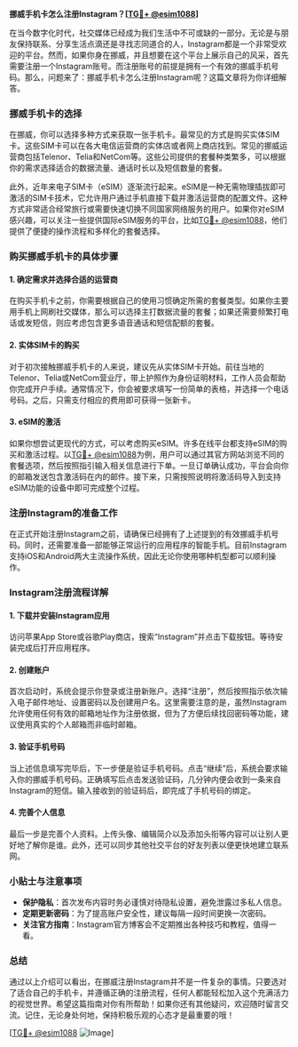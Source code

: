 **挪威手机卡怎么注册Instagram？[[TG💪+ @esim1088](https://t.me/s/esim1088)]**

在当今数字化时代，社交媒体已经成为我们生活中不可或缺的一部分。无论是与朋友保持联系、分享生活点滴还是寻找志同道合的人，Instagram都是一个非常受欢迎的平台。然而，如果你身在挪威，并且想要在这个平台上展示自己的风采，首先需要注册一个Instagram账号。而注册账号的前提是拥有一个有效的挪威手机号码。那么，问题来了：挪威手机卡怎么注册Instagram呢？这篇文章将为你详细解答。

### 挪威手机卡的选择

在挪威，你可以选择多种方式来获取一张手机卡。最常见的方式是购买实体SIM卡。这些SIM卡可以在各大电信运营商的实体店或者网上商店找到。常见的挪威运营商包括Telenor、Telia和NetCom等。这些公司提供的套餐种类繁多，可以根据你的需求选择适合的数据流量、通话时长以及短信数量的套餐。

此外，近年来电子SIM卡（eSIM）逐渐流行起来。eSIM是一种无需物理插拔即可激活的SIM卡技术，它允许用户通过手机直接下载并激活运营商的配置文件。这种方式非常适合经常旅行或需要快速切换不同国家网络服务的用户。如果你对eSIM感兴趣，可以关注一些提供国际eSIM服务的平台，比如[TG💪+ @esim1088](https://t.me/s/esim1088)，他们提供了便捷的操作流程和多样化的套餐选择。

### 购买挪威手机卡的具体步骤

#### 1. 确定需求并选择合适的运营商
在购买手机卡之前，你需要根据自己的使用习惯确定所需的套餐类型。如果你主要用手机上网刷社交媒体，那么可以选择主打数据流量的套餐；如果还需要频繁打电话或发短信，则应考虑包含更多语音通话和短信配额的套餐。

#### 2. 实体SIM卡的购买
对于初次接触挪威手机卡的人来说，建议先从实体SIM卡开始。前往当地的Telenor、Telia或NetCom营业厅，带上护照作为身份证明材料，工作人员会帮助你完成开户手续。通常情况下，你会被要求填写一份简单的表格，并选择一个电话号码。之后，只需支付相应的费用即可获得一张新卡。

#### 3. eSIM的激活
如果你想尝试更现代的方式，可以考虑购买eSIM。许多在线平台都支持eSIM的购买和激活过程。以[TG💪+ @esim1088](https://t.me/s/esim1088)为例，用户可以通过其官方网站浏览不同的套餐选项，然后按照指引输入相关信息进行下单。一旦订单确认成功，平台会向你的邮箱发送包含激活码在内的邮件。接下来，只需按照说明将激活码导入到支持eSIM功能的设备中即可完成整个过程。

### 注册Instagram的准备工作

在正式开始注册Instagram之前，请确保已经拥有了上述提到的有效挪威手机号码。同时，还需要准备一部能够正常运行的应用程序的智能手机。目前Instagram支持iOS和Android两大主流操作系统，因此无论你使用哪种机型都可以顺利操作。

### Instagram注册流程详解

#### 1. 下载并安装Instagram应用
访问苹果App Store或谷歌Play商店，搜索“Instagram”并点击下载按钮。等待安装完成后打开应用程序。

#### 2. 创建账户
首次启动时，系统会提示你登录或注册新账户。选择“注册”，然后按照指示依次输入电子邮件地址、设置密码以及创建用户名。这里需要注意的是，虽然Instagram允许使用任何有效的邮箱地址作为注册依据，但为了方便后续找回密码等功能，建议使用真实的个人邮箱而非临时邮箱。

#### 3. 验证手机号码
当上述信息填写完毕后，下一步便是验证手机号码。点击“继续”后，系统会要求输入你的挪威手机号码。正确填写后点击发送验证码，几分钟内便会收到一条来自Instagram的短信。输入接收到的验证码后，即完成了手机号码的绑定。

#### 4. 完善个人信息
最后一步是完善个人资料。上传头像、编辑简介以及添加头衔等内容可以让别人更好地了解你是谁。此外，还可以同步其他社交平台的好友列表以便更快地建立联系网。

### 小贴士与注意事项

- **保护隐私**：首次发布内容时务必谨慎对待隐私设置，避免泄露过多私人信息。
- **定期更新密码**：为了提高账户安全性，建议每隔一段时间更换一次密码。
- **关注官方指南**：Instagram官方博客会不定期推出各种技巧和教程，值得一看。

### 总结

通过以上介绍可以看出，在挪威注册Instagram并不是一件复杂的事情。只要选对了适合自己的手机卡，并遵循正确的注册流程，任何人都能轻松加入这个充满活力的视觉世界。希望这篇指南对你有所帮助！如果你还有其他疑问，欢迎随时留言交流。记住，无论身处何地，保持积极乐观的心态才是最重要的哦！

[[TG💪+ @esim1088](https://t.me/s/esim1088) ![Image](https://i.postimg.cc/4NQfJmqS/Snipaste-2025-05-13-00-14-12.png)]
